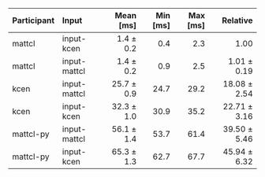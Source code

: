 | Participant | Input | Mean [ms] | Min [ms] | Max [ms] | Relative |
|:---|:---|---:|---:|---:|---:|
| mattcl | input-kcen | 1.4 ± 0.2 | 0.4 | 2.3 | 1.00 |
| mattcl | input-mattcl | 1.4 ± 0.2 | 0.9 | 2.5 | 1.01 ± 0.19 |
| kcen | input-mattcl | 25.7 ± 0.9 | 24.7 | 29.2 | 18.08 ± 2.54 |
| kcen | input-kcen | 32.3 ± 1.0 | 30.9 | 35.2 | 22.71 ± 3.16 |
| mattcl-py | input-mattcl | 56.1 ± 1.4 | 53.7 | 61.4 | 39.50 ± 5.46 |
| mattcl-py | input-kcen | 65.3 ± 1.3 | 62.7 | 67.7 | 45.94 ± 6.32 |
